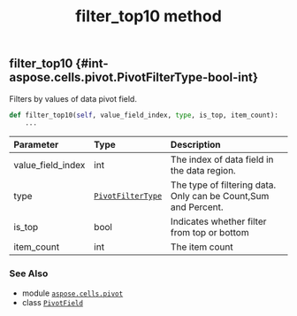 ﻿---
title: filter_top10 method
second_title: Aspose.Cells for Python via .NET API References
description: 
type: docs
weight: 70
url: /aspose.cells.pivot/pivotfield/filter_top10/
is_root: false
---

## filter_top10 {#int-aspose.cells.pivot.PivotFilterType-bool-int}

Filters by values of data pivot field.



```python
def filter_top10(self, value_field_index, type, is_top, item_count):
    ...
```


| Parameter | Type | Description |
| :- | :- | :- |
| value_field_index | int | The index of data field  in the data region. |
| type | [`PivotFilterType`](/cells/python-net/aspose.cells.pivot/pivotfiltertype) | The type of filtering data. Only can be Count,Sum and Percent. |
| is_top | bool | Indicates whether filter from top or bottom |
| item_count | int | The item count |



### See Also
* module [`aspose.cells.pivot`](../../)
* class [`PivotField`](/cells/python-net/aspose.cells.pivot/pivotfield)
